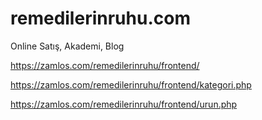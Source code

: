 # remedilerinruhu.com
Online Satış, Akademi, Blog



https://zamlos.com/remedilerinruhu/frontend/


https://zamlos.com/remedilerinruhu/frontend/kategori.php


https://zamlos.com/remedilerinruhu/frontend/urun.php
